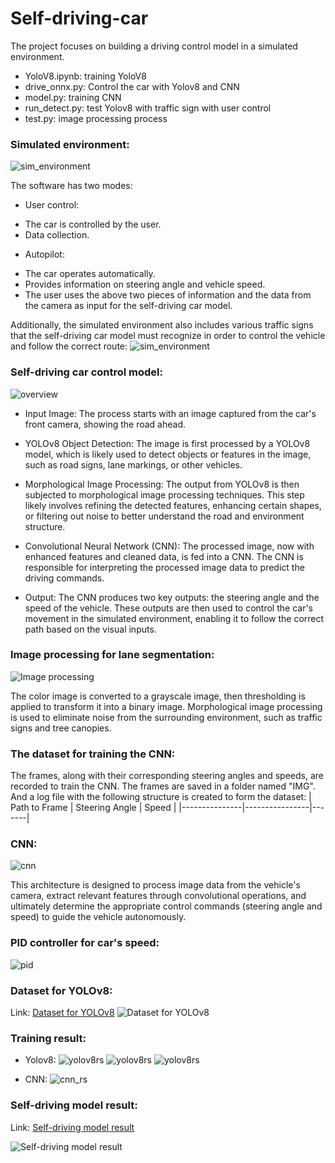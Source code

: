 # Self-driving-car
The project focuses on building a driving control model in a simulated environment.

- YoloV8.ipynb: training YoloV8
- drive_onnx.py: Control the car with Yolov8 and CNN
- model.py: training CNN
- run_detect.py: test Yolov8 with traffic sign with user control
- test.py: image processing process

### Simulated environment:
![sim_environment](resource/project_overview/sim_en.png)

The software has two modes:
- User control:
+ The car is controlled by the user.
+ Data collection.

- Autopilot:
+ The car operates automatically.
+ Provides information on steering angle and vehicle speed.
+ The user uses the above two pieces of information and the data from the camera as input for the self-driving car model.

Additionally, the simulated environment also includes various traffic signs that the self-driving car model must recognize in order to control the vehicle and follow the correct route:
![sim_environment](resource/project_overview/traffic_sign.png)

### Self-driving car control model:
![overview](resource/project_overview/overview.png)

- Input Image: The process starts with an image captured from the car's front camera, showing the road ahead.

- YOLOv8 Object Detection: The image is first processed by a YOLOv8 model, which is likely used to detect objects or features in the image, such as road signs, lane markings, or other vehicles.

- Morphological Image Processing: The output from YOLOv8 is then subjected to morphological image processing techniques. This step likely involves refining the detected features, enhancing certain shapes, or filtering out noise to better understand the road and environment structure.

- Convolutional Neural Network (CNN): The processed image, now with enhanced features and cleaned data, is fed into a CNN. The CNN is responsible for interpreting the processed image data to predict the driving commands.

- Output: The CNN produces two key outputs: the steering angle and the speed of the vehicle. These outputs are then used to control the car's movement in the simulated environment, enabling it to follow the correct path based on the visual inputs.

### Image processing for lane segmentation:
![Image processing](resource/img_processing/img_pro_rs.png)

The color image is converted to a grayscale image, then thresholding is applied to transform it into a binary image. Morphological image processing is used to eliminate noise from the surrounding environment, such as traffic signs and tree canopies.

### The dataset for training the CNN:
The frames, along with their corresponding steering angles and speeds, are recorded to train the CNN.
The frames are saved in a folder named "IMG". 
And a log file with the following structure is created to form the dataset:
| Path to Frame | Steering Angle | Speed |
|---------------|----------------|-------|

### CNN:
![cnn](resource/model/cnn_struc.png)

This architecture is designed to process image data from the vehicle's camera, extract relevant features through convolutional operations, and ultimately determine the appropriate control commands (steering angle and speed) to guide the vehicle autonomously.

### PID controller for car's speed:
![pid](resource/project_overview/pid.png)

### Dataset for YOLOv8:
Link: [Dataset for YOLOv8](https://universe.roboflow.com/fall-detection-d9pcq/traffic_signs-b44bs/dataset/2)
![Dataset for YOLOv8](resource/train/yolov8_dts.png)

### Training result:

- Yolov8:
![yolov8rs](resource/model/yolov8_rs.png)
![yolov8rs](resource/model/cf_matrix.png)
![yolov8rs](resource/model/yolov8_loss.png)

- CNN:
![cnn_rs](resource/model/cnn_loss.png)

### Self-driving model result:
Link: [Self-driving model result](https://www.youtube.com/watch?v=MrlXo3VNO34)

![Self-driving model result](resource/project_overview/running.png)
